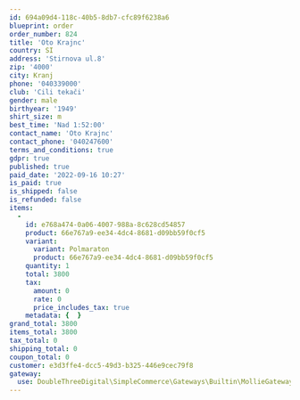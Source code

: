 ```yaml
---
id: 694a09d4-118c-40b5-8db7-cfc89f6238a6
blueprint: order
order_number: 824
title: 'Oto Krajnc'
country: SI
address: 'Stirnova ul.8'
zip: '4000'
city: Kranj
phone: '040339000'
club: 'Cili tekači'
gender: male
birthyear: '1949'
shirt_size: m
best_time: 'Nad 1:52:00'
contact_name: 'Oto Krajnc'
contact_phone: '040247600'
terms_and_conditions: true
gdpr: true
published: true
paid_date: '2022-09-16 10:27'
is_paid: true
is_shipped: false
is_refunded: false
items:
  -
    id: e768a474-0a06-4007-988a-8c628cd54857
    product: 66e767a9-ee34-4dc4-8681-d09bb59f0cf5
    variant:
      variant: Polmaraton
      product: 66e767a9-ee34-4dc4-8681-d09bb59f0cf5
    quantity: 1
    total: 3800
    tax:
      amount: 0
      rate: 0
      price_includes_tax: true
    metadata: {  }
grand_total: 3800
items_total: 3800
tax_total: 0
shipping_total: 0
coupon_total: 0
customer: e3d3ffe4-dcc5-49d3-b325-446e9cec79f8
gateway:
  use: DoubleThreeDigital\SimpleCommerce\Gateways\Builtin\MollieGateway
---
```


